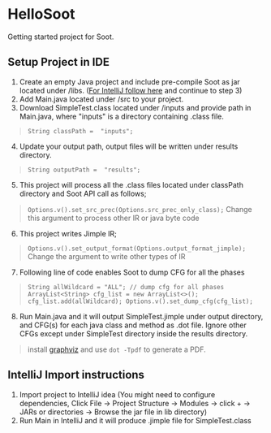# HelloSoot
Getting started project for Soot. 

## Setup Project in IDE
1. Create an empty Java project and include pre-compile Soot as jar located under /libs. ([For IntelliJ follow here](#IntelliJ-Import-instructions) and continue to step 3)
2. Add Main.java located under /src to your project. 
3. Download SimpleTest.class located under /inputs and provide path in Main.java, where "inputs" is a directory containing .class file. 
> ``String classPath =  "inputs";``
4. Update your output path, output files will be written under results directory. 
> ``String outputPath =  "results";``
5. This project will process all the .class files located under classPath directory and Soot API call as follows; 
> ``Options.v().set_src_prec(Options.src_prec_only_class);``
>  Change this argument to process other IR or java byte code
6. This project writes Jimple IR; 
> ``Options.v().set_output_format(Options.output_format_jimple);``
> Change the argument to write other types of IR
7. Following line of code enables Soot to dump CFG for all the phases
> ``String allWildcard = "ALL"; // dump cfg for all phases
> ArrayList<String> cfg_list = new ArrayList<>();
> cfg_list.add(allWildcard);
> Options.v().set_dump_cfg(cfg_list);``
8. Run Main.java and it will output SimpleTest.jimple under output directory, and CFG(s) for each java class and method as .dot file. Ignore other CFGs except under SimpleTest directory inside the results directory. 
> install [graphviz](https://www.graphviz.org/) and use ``dot -Tpdf`` to generate a PDF. 


## IntelliJ Import instructions
1. Import project to IntelliJ idea (You might need to configure dependencies, Click File → Project Structure → Modules → click + → JARs or directories → Browse the jar file in lib directory) 
2. Run Main in IntelliJ and it will produce .jimple file for SimpleTest.class
